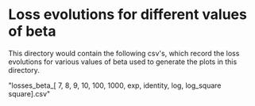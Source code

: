 # Loss evolutions for different values of beta

This directory would contain the following csv's, which record the loss evolutions for various values of beta used to generate the plots in this directory.

"losses_beta_[
	7,
	8,
	9,
	10,
	100,
	1000,
	exp,
	identity,
	log,
	log_square
	square].csv"